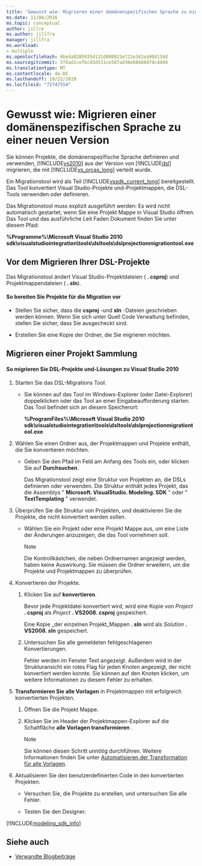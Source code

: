 ```yaml
---
title: 'Gewusst wie: Migrieren einer domänenspezifischen Sprache zu einer neuen Version'
ms.date: 11/04/2016
ms.topic: conceptual
author: jillre
ms.author: jillfra
manager: jillfra
ms.workload:
- multiple
ms.openlocfilehash: 6be4a8205935d131d880923e721e342ea904134d
ms.sourcegitcommit: 5f6ad1cefbcd3d531ce587ad30e684684f4c4d44
ms.translationtype: MT
ms.contentlocale: de-DE
ms.lasthandoff: 10/22/2019
ms.locfileid: "72747554"
---
```

# <a name="how-to-migrate-a-domain-specific-language-to-a-new-version"></a>Gewusst wie: Migrieren einer domänenspezifischen Sprache zu einer neuen Version
Sie können Projekte, die domänenspezifische Sprache definieren und verwenden, [!INCLUDE[vs2010](../misc/includes/vs2010_md.md)] aus der Version von [!INCLUDE[dsl](../modeling/includes/dsl_md.md)] migrieren, die mit [!INCLUDE[vs_orcas_long](../debugger/includes/vs_orcas_long_md.md)] verteilt wurde.

 Ein Migrationstool wird als Teil [!INCLUDE[vssdk_current_long](../misc/includes/vssdk_current_long_md.md)] bereitgestellt. Das Tool konvertiert Visual Studio-Projekte und-Projektmappen, die DSL-Tools verwenden oder definieren.

 Das Migrationstool muss explizit ausgeführt werden: Es wird nicht automatisch gestartet, wenn Sie eine Projekt Mappe in Visual Studio öffnen. Das Tool und das ausführliche Leit Faden Dokument finden Sie unter diesem Pfad:

 **%Programme%\Microsoft Visual Studio 2010 sdk\visualstudiointegration\tools\dsltools\dslprojectionmigrationtool.exe**

## <a name="before-you-migrate-your-dsl-projects"></a>Vor dem Migrieren Ihrer DSL-Projekte
 Das Migrationstool ändert Visual Studio-Projektdateien ( **. csproj**) und Projektmappendateien ( **. sln**).

#### <a name="to-prepare-projects-for-migration"></a>So bereiten Sie Projekte für die Migration vor

- Stellen Sie sicher, dass die **csproj** -und **sln** -Dateien geschrieben werden können. Wenn Sie sich unter Quell Code Verwaltung befinden, stellen Sie sicher, dass Sie ausgecheckt sind.

- Erstellen Sie eine Kopie der Ordner, die Sie migrieren möchten.

## <a name="migrating-a-collection-of-projects"></a>Migrieren einer Projekt Sammlung

#### <a name="to-migrate-dsl-projects-and-solutions-to-visual-studio-2010"></a>So migrieren Sie DSL-Projekte und-Lösungen zu Visual Studio 2010

1. Starten Sie das DSL-Migrations Tool.

   - Sie können auf das Tool im Windows-Explorer (oder Datei-Explorer) doppelklicken oder das Tool an einer Eingabeaufforderung starten. Das Tool befindet sich an diesem Speicherort:

        **%ProgramFiles%\Microsoft Visual Studio 2010 sdk\visualstudiointegration\tools\dsltools\dslprojectionmigrationtool.exe**

2. Wählen Sie einen Ordner aus, der Projektmappen und Projekte enthält, die Sie konvertieren möchten.

   - Geben Sie den Pfad im Feld am Anfang des Tools ein, oder klicken Sie auf **Durchsuchen**.

     Das Migrationstool zeigt eine Struktur von Projekten an, die DSLs definieren oder verwenden. Die Struktur enthält jedes Projekt, das die Assemblys " **Microsoft. VisualStudio. Modeling. SDK** " oder " **TextTemplating** " verwendet.

3. Überprüfen Sie die Struktur von Projekten, und deaktivieren Sie die Projekte, die nicht konvertiert werden sollen.

   - Wählen Sie ein Projekt oder eine Projekt Mappe aus, um eine Liste der Änderungen anzuzeigen, die das Tool vornehmen soll.

       > [!NOTE]
       > Die Kontrollkästchen, die neben Ordnernamen angezeigt werden, haben keine Auswirkung. Sie müssen die Ordner erweitern, um die Projekte und Projektmappen zu überprüfen.

4. Konvertieren der Projekte.

   1. Klicken Sie auf **konvertieren**.

        Bevor jede Projektdatei konvertiert wird, wird eine Kopie von _Project_ **. csproj** als _Project_ **. VS2008. csproj** gespeichert.

        Eine Kopie _der einzelnen Projekt_Mappen **. sln** wird als _Solution_ **. VS2008. sln** gespeichert.

   2. Untersuchen Sie alle gemeldeten fehlgeschlagenen Konvertierungen.

        Fehler werden im Fenster Text angezeigt. Außerdem wird in der Strukturansicht ein rotes Flag für jeden Knoten angezeigt, der nicht konvertiert werden konnte. Sie können auf den Knoten klicken, um weitere Informationen zu diesem Fehler zu erhalten.

5. **Transformieren Sie alle Vorlagen** in Projektmappen mit erfolgreich konvertierten Projekten.

   1. Öffnen Sie die Projekt Mappe.

   2. Klicken Sie im Header der Projektmappen-Explorer auf die Schaltfläche **alle Vorlagen transformieren** .

       > [!NOTE]
       > Sie können diesen Schritt unnötig durchführen. Weitere Informationen finden Sie unter [Automatisieren der Transformation für alle Vorlagen](/previous-versions/visualstudio/visual-studio-2012/ff521399\(v\=vs.110\)).

6. Aktualisieren Sie den benutzerdefinierten Code in den konvertierten Projekten.

   - Versuchen Sie, die Projekte zu erstellen, und untersuchen Sie alle Fehler.

   - Testen Sie den Designer.

[!INCLUDE[modeling_sdk_info](includes/modeling_sdk_info.md)]

## <a name="see-also"></a>Siehe auch

- [Verwandte Blogbeiträge](https://devblogs.microsoft.com/devops/the-visual-studio-modeling-sdk-is-now-available-with-visual-studio-2017/)